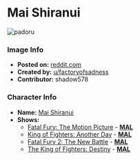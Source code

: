 # Mai Shiranui

![padoru](https://raw.githubusercontent.com/shadow578/Project-Padoru/master/Padoru/fatal-fury-mai-shiranui.png "Mai Shiranui")

### Image Info
* **Posted on:**     [reddit.com](https://www.reddit.com/r/Padoru/comments/dy44cy/mai_shiranui_king_of_fightersfatal_fury/)
* **Created by:**    [u/factoryofsadness](https://github.com/shadow578/Project-Padoru/blob/master/table-of-contents/creators/ufactoryofsadness.md)
* **Contributor:**   shadow578

### Character Info
* **Name:**   [Mai Shiranui](https://myanimelist.net/character/8873)
* **Shows:**
  * [Fatal Fury: The Motion Picture](https://github.com/shadow578/Project-Padoru/blob/master/table-of-contents/shows/FatalFuryTheMotionPicture.md) - [__MAL__](https://myanimelist.net/anime/504/Fatal_Fury__The_Motion_Picture)
  * [King of Fighters: Another Day](https://github.com/shadow578/Project-Padoru/blob/master/table-of-contents/shows/KingofFightersAnotherDay.md) - [__MAL__](https://myanimelist.net/anime/825/King_of_Fighters__Another_Day)
  * [Fatal Fury 2: The New Battle](https://github.com/shadow578/Project-Padoru/blob/master/table-of-contents/shows/FatalFury2TheNewBattle.md) - [__MAL__](https://myanimelist.net/anime/1800/Fatal_Fury_2__The_New_Battle)
  * [The King of Fighters: Destiny](https://github.com/shadow578/Project-Padoru/blob/master/table-of-contents/shows/TheKingofFightersDestiny.md) - [__MAL__](https://myanimelist.net/anime/35204/The_King_of_Fighters__Destiny)


